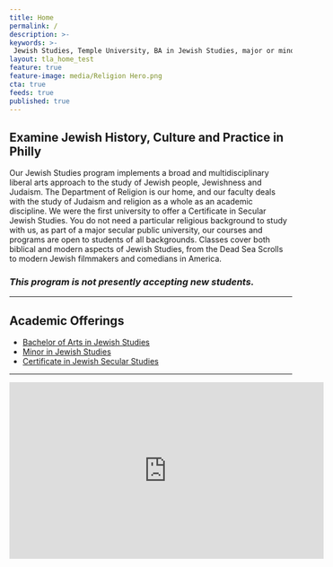 ```yaml
---
title: Home
permalink: /
description: >-  
keywords: >-
 Jewish Studies, Temple University, BA in Jewish Studies, major or minor in Jewish Studies
layout: tla_home_test
feature: true
feature-image: media/Religion Hero.png
cta: true
feeds: true
published: true
---
```

## Examine Jewish History, Culture and Practice in Philly
Our Jewish Studies program implements a broad and multidisciplinary liberal arts approach to the study of Jewish people, Jewishness and Judaism. The Department of Religion is our home, and our faculty deals with the study of Judaism and religion as a whole as an academic discipline. We were the first university to offer a Certificate in Secular Jewish Studies. You do not need a particular religious background to study with us, as part of a major secular public university, our courses and programs are open to students of all backgrounds. Classes cover both biblical and modern aspects of Jewish Studies, from the Dead Sea Scrolls to modern Jewish filmmakers and comedians in America.  

### _This program is not presently accepting new students._

___

## Academic Offerings
- [Bachelor of Arts in Jewish Studies](http://bulletin.temple.edu/undergraduate/liberal-arts/jewish-studies/ba-jewish-studies/)
- [Minor in Jewish Studies](http://bulletin.temple.edu/undergraduate/liberal-arts/jewish-studies/minor-jewish-studies/)
- [Certificate in Jewish Secular Studies](http://bulletin.temple.edu/undergraduate/liberal-arts/certificate-programs/certificate-jewish-secular-studies/)

___

<iframe src="https://prezi.com/p/3adanwbzd76n/embed/" id="iframe_container" frameborder="0" webkitallowfullscreen="" mozallowfullscreen="" allowfullscreen="" allow="autoplay; fullscreen" height="315" width="560"></iframe>
